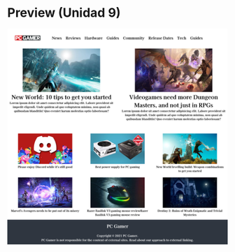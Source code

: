 # Preview (Unidad 9)
<div align="center">
  <img title="Preview.png" src="https://raw.githubusercontent.com/obxsgtgikryv/U9/main/preview.png"/>
</div>